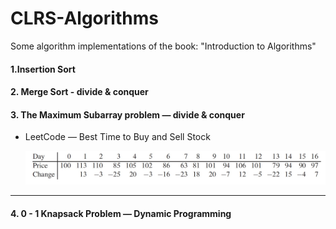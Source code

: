 # CLRS-Algorithms
Some algorithm implementations of the book: "Introduction to Algorithms"

#### 1.Insertion Sort 

#### 2. Merge Sort - divide & conquer

#### 3. The Maximum Subarray problem — divide & conquer

* LeetCode — Best Time to Buy and Sell Stock

  ![Image is from Introduction to Algorithms](./images/maximumSubarrayExample.jpg "Image is from Introduction to Algorithms")

***

#### 4. 0 - 1 Knapsack Problem — Dynamic Programming

